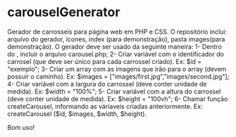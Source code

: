 # carouselGenerator
Gerador de carrosseis para página web em PHP e CSS.
O repositório inclui: arquivo do gerador, ícones, index (para demonstração), pasta images(para demonstração).
O gerador deve ser usado da seguinte maneira:
1- Dentro do <?php ?>, incluir o arquivo carousel.php;
2- Criar variável com o identificador do carrosel (que deve ser único para cada carrossel criado). Ex: $id = "exemplo";
3- Criar um array com as imagens que irão para o array (devem possuir o caminho). Ex: $images = ["images/first.jpg","images/second.jpg"];
4- Criar variável com a largura do carrossel (deve conter unidade de medida). Ex: $width = "100%";
5- Criar variável com a altura do carrossel (deve conter unidade de medida). Ex: $height = "100vh";
6- Chamar função createCarousel, informando as váriaveis criadas anteriormente. Ex:
createCarousel ($id, $images, $width, $height).

Bom uso!
